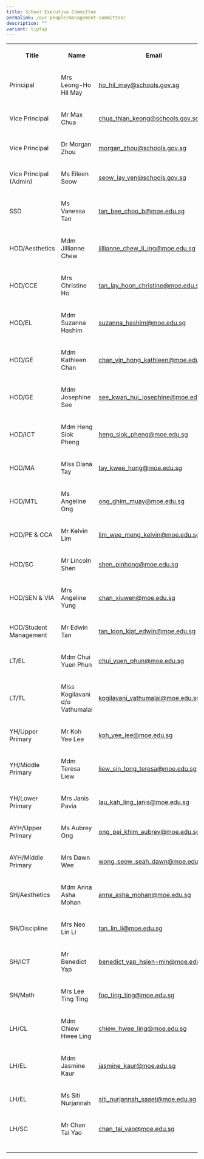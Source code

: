 ```yaml
---
title: School Executive Committee
permalink: /our-people/management-committee/
description: ""
variant: tiptap
---
```

<table><tbody><tr><th rowspan="1" colspan="1"><p>Title</p></th><th rowspan="1" colspan="1"><p>Name</p></th><th rowspan="1" colspan="1"><p>Email</p></th></tr><tr><td rowspan="1" colspan="1"><p>Principal</p></td><td rowspan="1" colspan="1"><p>Mrs Leong-Ho Hil May</p></td><td rowspan="1" colspan="1"><p><a href="mailto:ho_hil_may@schools.gov.sg" rel="noopener noreferrer nofollow" target="_blank">ho_hil_may@schools.gov.sg</a></p></td></tr><tr><td rowspan="1" colspan="1"><p>Vice Principal</p></td><td rowspan="1" colspan="1"><p>Mr Max Chua</p></td><td rowspan="1" colspan="1"><p><a href="mailto:chua_thian_keong@schools.gov.sg" rel="noopener noreferrer nofollow" target="_blank">chua_thian_keong@schools.gov.sg</a></p></td></tr><tr><td rowspan="1" colspan="1"><p>Vice Principal</p></td><td rowspan="1" colspan="1"><p>Dr Morgan Zhou</p></td><td rowspan="1" colspan="1"><p><a href="mailto:morgan_zhou@schools.gov.sg" rel="noopener noreferrer nofollow" target="_blank">morgan_zhou@schools.gov.sg</a></p></td></tr><tr><td rowspan="1" colspan="1"><p>Vice Principal (Admin)</p></td><td rowspan="1" colspan="1"><p>Ms Eileen Seow</p></td><td rowspan="1" colspan="1"><p><a href="mailto:seow_lay_yen@schools.gov.sg" rel="noopener noreferrer nofollow" target="_blank">seow_lay_yen@schools.gov.sg</a></p></td></tr><tr><td rowspan="1" colspan="1"><p>SSD</p></td><td rowspan="1" colspan="1"><p>Ms Vanessa Tan</p></td><td rowspan="1" colspan="1"><p><a href="mailto:tan_bee_choo_b@moe.edu.sg" rel="noopener noreferrer nofollow" target="_blank">tan_bee_choo_b@moe.edu.sg</a></p></td></tr><tr><td rowspan="1" colspan="1"><p>HOD/Aesthetics</p></td><td rowspan="1" colspan="1"><p>Mdm Jillianne Chew</p></td><td rowspan="1" colspan="1"><p><a href="mailto:jillianne_chew_li_ing@moe.edu.sg" rel="noopener noreferrer nofollow" target="_blank">jillianne_chew_li_ing@moe.edu.sg</a></p></td></tr><tr><td rowspan="1" colspan="1"><p>HOD/CCE</p></td><td rowspan="1" colspan="1"><p>Mrs Christine Ho</p></td><td rowspan="1" colspan="1"><p><a href="mailto:tan_lay_hoon_christine@moe.edu.sg" rel="noopener noreferrer nofollow" target="_blank">tan_lay_hoon_christine@moe.edu.sg</a></p></td></tr><tr><td rowspan="1" colspan="1"><p>HOD/EL</p></td><td rowspan="1" colspan="1"><p>Mdm Suzanna Hashim</p></td><td rowspan="1" colspan="1"><p><a href="mailto:suzanna_hashim@moe.edu.sg" rel="noopener noreferrer nofollow" target="_blank">suzanna_hashim@moe.edu.sg</a></p></td></tr><tr><td rowspan="1" colspan="1"><p>HOD/GE</p></td><td rowspan="1" colspan="1"><p>Mdm Kathleen Chan</p></td><td rowspan="1" colspan="1"><p><a href="mailto:chan_yin_hong_kathleen@moe.edu.sg" rel="noopener noreferrer nofollow" target="_blank">chan_yin_hong_kathleen@moe.edu.sg</a></p></td></tr><tr><td rowspan="1" colspan="1"><p>HOD/GE</p></td><td rowspan="1" colspan="1"><p>Mdm Josephine See</p></td><td rowspan="1" colspan="1"><p><a href="mailto:see_kwan_hui_josephine@moe.edu.sg" rel="noopener noreferrer nofollow" target="_blank">see_kwan_hui_josephine@moe.edu.sg</a></p></td></tr><tr><td rowspan="1" colspan="1"><p>HOD/ICT</p></td><td rowspan="1" colspan="1"><p>Mdm Heng Siok Pheng</p></td><td rowspan="1" colspan="1"><p><a href="mailto:heng_siok_pheng@moe.edu.sg" rel="noopener noreferrer nofollow" target="_blank">heng_siok_pheng@moe.edu.sg</a></p></td></tr><tr><td rowspan="1" colspan="1"><p>HOD/MA</p></td><td rowspan="1" colspan="1"><p>Miss Diana Tay</p></td><td rowspan="1" colspan="1"><p><a href="mailto:tay_kwee_hong@moe.edu.sg" rel="noopener noreferrer nofollow" target="_blank">tay_kwee_hong@moe.edu.sg</a></p></td></tr><tr><td rowspan="1" colspan="1"><p>HOD/MTL</p></td><td rowspan="1" colspan="1"><p>Ms Angeline Ong</p></td><td rowspan="1" colspan="1"><p><a href="mailto:ong_ghim_muay@moe.edu.sg" rel="noopener noreferrer nofollow" target="_blank">ong_ghim_muay@moe.edu.sg</a></p></td></tr><tr><td rowspan="1" colspan="1"><p>HOD/PE &amp; CCA</p></td><td rowspan="1" colspan="1"><p>Mr Kelvin Lim</p></td><td rowspan="1" colspan="1"><p><a href="mailto:lim_wee_meng_kelvin@moe.edu.sg" rel="noopener noreferrer nofollow" target="_blank">lim_wee_meng_kelvin@moe.edu.sg</a></p></td></tr><tr><td rowspan="1" colspan="1"><p>HOD/SC</p></td><td rowspan="1" colspan="1"><p>Mr Lincoln Shen</p></td><td rowspan="1" colspan="1"><p><a href="mailto:shen_pinhong@moe.edu.sg" rel="noopener noreferrer nofollow" target="_blank">shen_pinhong@moe.edu.sg</a></p></td></tr><tr><td rowspan="1" colspan="1"><p>HOD/SEN &amp; VIA</p></td><td rowspan="1" colspan="1"><p>Mrs Angeline Yung</p></td><td rowspan="1" colspan="1"><p><a href="mailto:chan_xiuwen@moe.edu.sg" rel="noopener noreferrer nofollow" target="_blank">chan_xiuwen@moe.edu.sg</a></p></td></tr><tr><td rowspan="1" colspan="1"><p>HOD/Student Management</p></td><td rowspan="1" colspan="1"><p>Mr Edwin Tan</p></td><td rowspan="1" colspan="1"><p><a href="mailto:tan_loon_kiat_edwin@moe.edu.sg" rel="noopener noreferrer nofollow" target="_blank">tan_loon_kiat_edwin@moe.edu.sg</a></p></td></tr><tr><td rowspan="1" colspan="1"><p>LT/EL</p></td><td rowspan="1" colspan="1"><p>Mdm Chui Yuen Phun</p></td><td rowspan="1" colspan="1"><p><a href="mailto:chui_yuen_phun@moe.edu.sg" rel="noopener noreferrer nofollow" target="_blank">chui_yuen_phun@moe.edu.sg</a></p></td></tr><tr><td rowspan="1" colspan="1"><p>LT/TL</p></td><td rowspan="1" colspan="1"><p>Miss Kogilavani d/o Vathumalai</p></td><td rowspan="1" colspan="1"><p><a href="mailto:kogilavani_vathumalai@moe.edu.sg" rel="noopener noreferrer nofollow" target="_blank">kogilavani_vathumalai@moe.edu.sg</a></p></td></tr><tr><td rowspan="1" colspan="1"><p>YH/Upper Primary</p></td><td rowspan="1" colspan="1"><p>Mr Koh Yee Lee</p></td><td rowspan="1" colspan="1"><p><a href="mailto:koh_yee_lee@moe.edu.sg" rel="noopener noreferrer nofollow" target="_blank">koh_yee_lee@moe.edu.sg</a></p></td></tr><tr><td rowspan="1" colspan="1"><p>YH/Middle Primary</p></td><td rowspan="1" colspan="1"><p>Mdm Teresa Liew</p></td><td rowspan="1" colspan="1"><p><a href="mailto:liew_sin_tong_teresa@moe.edu.sg" rel="noopener noreferrer nofollow" target="_blank">liew_sin_tong_teresa@moe.edu.sg</a></p></td></tr><tr><td rowspan="1" colspan="1"><p>YH/Lower Primary</p></td><td rowspan="1" colspan="1"><p>Mrs Janis Pavia</p></td><td rowspan="1" colspan="1"><p><a href="mailto:lau_kah_ling_janis@moe.edu.sg" rel="noopener noreferrer nofollow" target="_blank">lau_kah_ling_janis@moe.edu.sg</a></p></td></tr><tr><td rowspan="1" colspan="1"><p>AYH/Upper Primary</p></td><td rowspan="1" colspan="1"><p>Ms Aubrey Ong</p></td><td rowspan="1" colspan="1"><p><a href="mailto:ong_pei_khim_aubrey@moe.edu.sg" rel="noopener noreferrer nofollow" target="_blank">ong_pei_khim_aubrey@moe.edu.sg</a></p></td></tr><tr><td rowspan="1" colspan="1"><p>AYH/Middle Primary</p></td><td rowspan="1" colspan="1"><p>Mrs Dawn Wee</p></td><td rowspan="1" colspan="1"><p><a href="mailto:wong_seow_seah_dawn@moe.edu.sg" rel="noopener noreferrer nofollow" target="_blank">wong_seow_seah_dawn@moe.edu.sg</a></p></td></tr><tr><td rowspan="1" colspan="1"><p>SH/Aesthetics</p></td><td rowspan="1" colspan="1"><p>Mdm Anna Asha Mohan</p></td><td rowspan="1" colspan="1"><p><a href="mailto:anna_asha_mohan@moe.edu.sg" rel="noopener noreferrer nofollow" target="_blank">anna_asha_mohan@moe.edu.sg</a></p></td></tr><tr><td rowspan="1" colspan="1"><p>SH/Discipline</p></td><td rowspan="1" colspan="1"><p>Mrs Neo Lin Li</p></td><td rowspan="1" colspan="1"><p><a href="mailto:tan_lin_li@moe.edu.sg" rel="noopener noreferrer nofollow" target="_blank">tan_lin_li@moe.edu.sg</a></p></td></tr><tr><td rowspan="1" colspan="1"><p>SH/ICT</p></td><td rowspan="1" colspan="1"><p>Mr Benedict Yap</p></td><td rowspan="1" colspan="1"><p><a href="mailto:benedict_yap_hsien-min@moe.edu.sg" rel="noopener noreferrer nofollow" target="_blank">benedict_yap_hsien-min@moe.edu.sg</a></p></td></tr><tr><td rowspan="1" colspan="1"><p>SH/Math</p></td><td rowspan="1" colspan="1"><p>Mrs Lee Ting Ting</p></td><td rowspan="1" colspan="1"><p><a href="mailto:foo_ting_ting@moe.edu.sg" rel="noopener noreferrer nofollow" target="_blank">foo_ting_ting@moe.edu.sg</a></p></td></tr><tr><td rowspan="1" colspan="1"><p>LH/CL</p></td><td rowspan="1" colspan="1"><p>Mdm Chiew Hwee Ling</p></td><td rowspan="1" colspan="1"><p><a href="mailto:chiew_hwee_ling@moe.edu.sg" rel="noopener noreferrer nofollow" target="_blank">chiew_hwee_ling@moe.edu.sg</a></p></td></tr><tr><td rowspan="1" colspan="1"><p>LH/EL</p></td><td rowspan="1" colspan="1"><p>Mdm Jasmine Kaur</p></td><td rowspan="1" colspan="1"><p><a href="mailto:jasmine_kaur@moe.edu.sg" rel="noopener noreferrer nofollow" target="_blank">jasmine_kaur@moe.edu.sg</a></p></td></tr><tr><td rowspan="1" colspan="1"><p>LH/EL</p></td><td rowspan="1" colspan="1"><p>Ms Siti Nurjannah</p></td><td rowspan="1" colspan="1"><p><a href="mailto:siti_nurjannah_saaet@moe.edu.sg" rel="noopener noreferrer nofollow" target="_blank">siti_nurjannah_saaet@moe.edu.sg</a></p></td></tr><tr><td rowspan="1" colspan="1"><p>LH/SC</p></td><td rowspan="1" colspan="1"><p>Mr Chan Tai Yao</p></td><td rowspan="1" colspan="1"><p><a href="mailto:chan_tai_yao@moe.edu.sg" rel="noopener noreferrer nofollow" target="_blank">chan_tai_yao@moe.edu.sg</a></p></td></tr><tr><td rowspan="1" colspan="1"><p></p></td><td rowspan="1" colspan="1"><p></p></td><td rowspan="1" colspan="1"><p></p></td></tr></tbody></table><p></p>